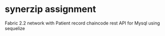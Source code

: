 # synerzip assignment

Fabric 2.2 network with Patient record chaincode
rest API for Mysql using sequelize
